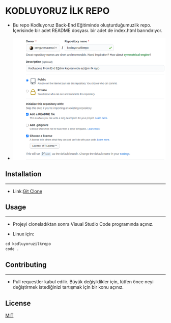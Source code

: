 # KODLUYORUZ İLK REPO
- Bu repo Kodluyoruz Back-End Eğitiminde oluşturduğumuzilk repo. İçerisinde bir adet README dosyası. bir adet de index.html barındırıyor.

- ![Kodluyoruzilkrepo](https://raw.githubusercontent.com/Kodluyoruz/taskforce/main/git/odev1/figures/github.png)
## Installation
***
- Link:[Git Clone](https://github.com/Fatih20823/kodluyoruzilkrepo.git)
## Usage
***
- Projeyi cloneladıktan sonra Visual Studio Code programında açınız.

* Linux için: 
```
cd kodluyoruzilkrepo
code .
```
## Contributing
***
- Pull requestler kabul edilir. Büyük değişiklikler için, lütfen önce neyi değiştirmek istediğinizi tartışmak için bir konu açınız.
## License
[MIT](https://choosealicense.com/licenses/mit/)
